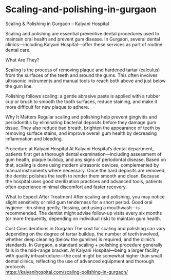 # Scaling-and-polishing-in-gurgaon
Scaling & Polishing in Gurgaon – Kalyani Hospital

Scaling and polishing are essential preventive dental procedures used to maintain oral health and prevent gum disease. In Gurgaon, several dental clinics—including Kalyani Hospital—offer these services as part of routine dental care.

What Are They?

Scaling is the process of removing plaque and hardened tartar (calculus) from the surfaces of the teeth and around the gums. This often involves ultrasonic instruments and manual tools to reach both above and just below the gum line.

Polishing follows scaling: a gentle abrasive paste is applied with a rubber cup or brush to smooth the tooth surfaces, reduce staining, and make it more difficult for new plaque to adhere.

Why It Matters
Regular scaling and polishing help prevent gingivitis and periodontitis by eliminating bacterial deposits before they damage gum tissue. They also reduce bad breath, brighten the appearance of teeth by removing surface stains, and improve overall gum health by decreasing inflammation and bleeding.

Procedure at Kalyani Hospital
At Kalyani Hospital’s dental department, patients first get a thorough dental examination—including assessment of gum health, plaque buildup, and any signs of periodontal disease. Based on that, scaling is done using modern ultrasonic devices, complemented by manual instruments where necessary. Once the hard deposits are removed, the dentist polishes the teeth to render them smooth and clean. Because the hospital uses good sterilization practices and advanced tools, patients often experience minimal discomfort and faster recovery.

What to Expect After Treatment
After scaling and polishing, you may notice slight sensitivity or mild gum tenderness for a short period. Good oral hygiene—brushing gently, flossing, and using a mouthwash—is recommended. The dentist might advise follow-up visits every six months (or more frequently, depending on individual risk) to maintain gum health.

Cost Considerations in Gurgaon
The cost for scaling and polishing can vary depending on the degree of tartar buildup, the number of teeth involved, whether deep cleaning (below the gumline) is required, and the clinic’s standards. In Gurgaon, a standard scaling + polishing procedure generally falls in the mid-range bracket. At Kalyani Hospital—being a larger facility with quality infrastructure—the cost might be somewhat higher than small dental clinics, reflecting the use of advanced equipment and thorough protocols.  
https://kalyanihospital.com/scaling-polishing-in-gurgaon/
